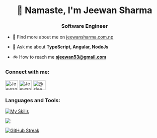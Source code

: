<h1 align="center">🙏 Namaste, I'm Jeewan Sharma</h1>
<h3 align="center">Software Engineer</h3>

- 🔎 Find more about me on [jeewansharma.com.np](https://jeewansharma.com.np/)

- 💬 Ask me about **TypeScript, Angular, NodeJs**

- 🚲 How to reach me **sjeewan53@gmail.com**

<p align="left">
<h3 align="left">Connect with me:</h3>
<a href="https://www.linkedin.com/in/jeewan-sharma/" target="blank"><img align="center" src="https://cdn.jsdelivr.net/npm/simple-icons@3.0.1/icons/linkedin.svg" alt="JeewanSharma" height="30" width="40" /></a>
<a href="https://www.facebook.com/jeewansharma404" target="blank"><img align="center" src="https://cdn.jsdelivr.net/npm/simple-icons@3.0.1/icons/facebook.svg" alt="JeewanSharma" height="30" width="40" /></a>
<a href="https://medium.com/@sjeewan404" target="blank"><img align="center" src="https://cdn.jsdelivr.net/npm/simple-icons@3.0.1/icons/medium.svg" alt="@sjeewan404" height="30" width="40" /></a>
</p>

<h3 align="left">Languages and Tools:</h3>
  
[![My Skills](https://skillicons.dev/icons?i=ts,js,angular,html,css,bootstrap,nodejs,express,mongodb,mysql,postgres,postman,vercel,cpp,c,git,github,linux,aws,figma,py&theme=dark)](https://skillicons.dev)

![](http://github-profile-summary-cards.vercel.app/api/cards/profile-details?username={Jeewan-Sharma}&theme={default})

[![GitHub Streak](https://streak-stats.demolab.com/?user=Jeewan-Sharma)](https://git.io/streak-stats)

<!--- ![JS](https://github.com/Jeewan-Sharma/Jeewan-Sharma/assets/50805104/c92ecf09-d6a0-48c6-9a32-f1ed38392119) --->
